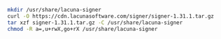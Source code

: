 ﻿```sh
mkdir /usr/share/lacuna-signer
curl -O https://cdn.lacunasoftware.com/signer/signer-1.31.1.tar.gz
tar xzf signer-1.31.1.tar.gz -C /usr/share/lacuna-signer
chmod -R a=,u+rwX,go+rX /usr/share/lacuna-signer
```
